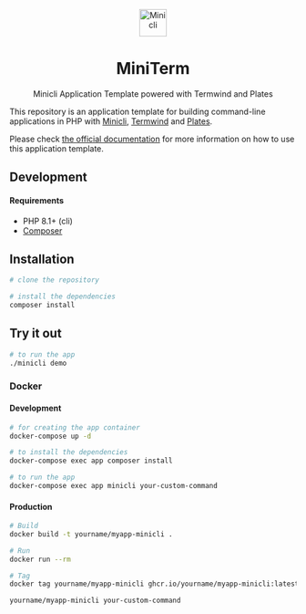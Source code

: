 <div align="center">
    <p>
        <img src="https://github.com/WendellAdriel/miniterm/raw/main/art/minicli.png" alt="Minicli" width="48"/>        
        <h1>MiniTerm</h1>
        Minicli Application Template powered with Termwind and Plates
    </p>
</div>

This repository is an application template for building command-line applications in PHP with [Minicli](https://github.com/minicli/minicli), [Termwind](https://github.com/nunomaduro/termwind) and [Plates](https://github.com/thephpleague/plates). 

Please check [the official documentation](https://docs.minicli.dev) for more information on how to use this application template.


## Development

#### Requirements

- PHP 8.1+ (cli)
- [Composer](https://getcomposer.org/)

## Installation

```bash
# clone the repository

# install the dependencies
composer install
```

## Try it out

```bash
# to run the app
./minicli demo
```

### Docker

#### Development

```bash
# for creating the app container
docker-compose up -d

# to install the dependencies
docker-compose exec app composer install 

# to run the app
docker-compose exec app minicli your-custom-command
```

#### Production
```bash
# Build
docker build -t yourname/myapp-minicli .

# Run
docker run --rm 

# Tag
docker tag yourname/myapp-minicli ghcr.io/yourname/myapp-minicli:latest

yourname/myapp-minicli your-custom-command
```